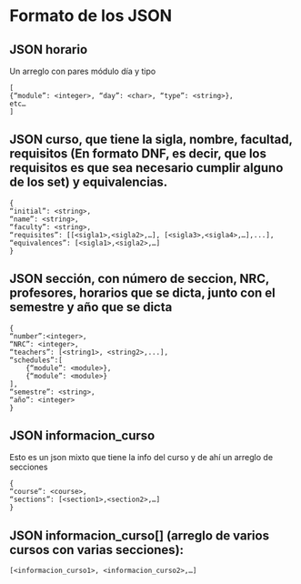 # Formato de los JSON

## JSON horario

Un arreglo con pares módulo día y tipo
```
[
{“module”: <integer>, “day”: <char>, “type”: <string>},
etc…
]
```
## JSON curso, que tiene la sigla, nombre, facultad, requisitos (En formato DNF, es decir, que los requisitos es que sea necesario cumplir alguno de los set) y equivalencias.
```
{
“initial”: <string>,
“name”: <string>,
“faculty”: <string>,
“requisites”: [[<sigla1>,<sigla2>,…], [<sigla3>,<sigla4>,…],...],
“equivalences”: [<sigla1>,<sigla2>,…]
}
```
## JSON sección, con número de seccion, NRC, profesores, horarios que se dicta, junto con el semestre y año que se dicta
```
{
“number”:<integer>,
“NRC”: <integer>, 
“teachers”: [<string1>, <string2>,...],
“schedules”:[
	{“module”: <module>},
	{“module”: <module>}
],
“semestre”: <string>,
“año”: <integer>
}
```
## JSON informacion_curso 
Esto es un json mixto que tiene la info del curso y de ahí un arreglo de secciones
```
{
“course”: <course>, 
“sections”: [<section1>,<section2>,…]
}
```
## JSON informacion_curso[] (arreglo de varios cursos con varias secciones):
```
[<informacion_curso1>, <informacion_curso2>,…] 
```
